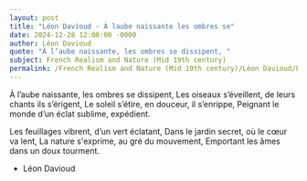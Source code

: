 ```yaml
---
layout: post
title: "Léon Davioud - À laube naissante les ombres se"
date: 2024-12-28 12:00:00 -0000
author: Léon Davioud
quote: "À l’aube naissante, les ombres se dissipent, "
subject: French Realism and Nature (Mid 19th century)
permalink: /French Realism and Nature (Mid 19th century)/Léon Davioud/Léon Davioud - À laube naissante les ombres se
---
```


À l’aube naissante, les ombres se dissipent, 
Les oiseaux s’éveillent, de leurs chants ils s’érigent, 
Le soleil s’étire, en douceur, il s’enrippe, 
Peignant le monde d’un éclat sublime, expédient.

Les feuillages vibrent, d’un vert éclatant, 
Dans le jardin secret, où le cœur va lent, 
La nature s'exprime, au gré du mouvement, 
Emportant les âmes dans un doux tourment.


- Léon Davioud
